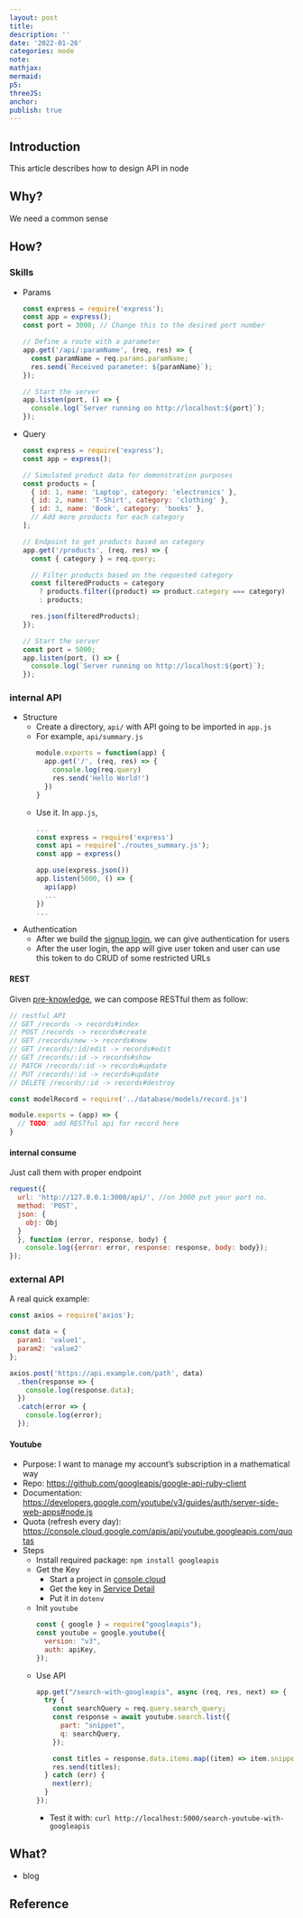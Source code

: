 ```yaml
---
layout: post
title:
description: ''
date: '2022-01-26'
categories: node
note:
mathjax:
mermaid:
p5:
threeJS:
anchor:
publish: true
---
```


## Introduction

This article describes how to design API in node

## Why?

We need a common sense

## How?

### Skills

* Params
  ```javascript
  const express = require('express');
  const app = express();
  const port = 3000; // Change this to the desired port number
  
  // Define a route with a parameter
  app.get('/api/:paramName', (req, res) => {
    const paramName = req.params.paramName;
    res.send(`Received parameter: ${paramName}`);
  });
  
  // Start the server
  app.listen(port, () => {
    console.log(`Server running on http://localhost:${port}`);
  });
  ```
* Query
  ```javascript
  const express = require('express');
  const app = express();
  
  // Simulated product data for demonstration purposes
  const products = [
    { id: 1, name: 'Laptop', category: 'electronics' },
    { id: 2, name: 'T-Shirt', category: 'clothing' },
    { id: 3, name: 'Book', category: 'books' },
    // Add more products for each category
  ];
  
  // Endpoint to get products based on category
  app.get('/products', (req, res) => {
    const { category } = req.query;
  
    // Filter products based on the requested category
    const filteredProducts = category
      ? products.filter((product) => product.category === category)
      : products;
  
    res.json(filteredProducts);
  });
  
  // Start the server
  const port = 5000;
  app.listen(port, () => {
    console.log(`Server running on http://localhost:${port}`);
  });
  ```

### internal API

* Structure
  * Create a directory, `api/` with API going to be imported in `app.js`
  * For example, `api/summary.js`
    ```javascript
    module.exports = function(app) {
      app.get('/', (req, res) => {
        console.log(req.query)
        res.send('Hello World!')
      })
    }
    ```
  * Use it. In `app.js`,
    ```javascript
    ...
    const express = require('express')
    const api = require('./routes_summary.js');
    const app = express()
    
    app.use(express.json())
    app.listen(5000, () => {
      api(app)
      ...
    })
    ...
    ```
* Authentication
  * After we build the [signup login](), we can give authentication for users
  * After the user login, the app will give user token and user can use this token to do CRUD of some restricted URLs

#### REST

Given [pre-knowledge]({{site.baseurl}}/api/2021/02/18/overview.html), we can compose RESTful them as follow:

```javascript
// restful API
// GET /records -> records#index
// POST /records -> records#create
// GET /records/new -> records#new
// GET /records/:id/edit -> records#edit
// GET /records/:id -> records#show
// PATCH /records/:id -> records#update
// PUT /records/:id -> records#update
// DELETE /records/:id -> records#destroy

const modelRecord = require('../database/models/record.js')

module.exports = (app) => {
  // TODO: add RESTful api for record here
}
```

#### internal consume

Just call them with proper endpoint

```javascript
request({
  url: 'http://127.0.0.1:3000/api/', //on 3000 put your port no.
  method: 'POST',
  json: {
    obj: Obj
  }
  }, function (error, response, body) {
    console.log({error: error, response: response, body: body});
});
```

### external API

A real quick example:

```javascript
const axios = require('axios');

const data = {
  param1: 'value1',
  param2: 'value2'
};

axios.post('https://api.example.com/path', data)
  .then(response => {
    console.log(response.data);
  })
  .catch(error => {
    console.log(error);
  });
```

#### Youtube

* Purpose: I want to manage my account’s subscription in a mathematical way
* Repo: https://github.com/googleapis/google-api-ruby-client
* Documentation: https://developers.google.com/youtube/v3/guides/auth/server-side-web-apps#node.js
* Quota (refresh every day): https://console.cloud.google.com/apis/api/youtube.googleapis.com/quotas
* Steps
  * Install required package: `npm install googleapis`
  * Get the Key
    * Start a project in [console.cloud](https://console.cloud.google.com/apis/library/youtube.googleapis.com?project=mineral-balm-313306)
    * Get the key in [Service Detail](https://console.cloud.google.com/apis/api/youtube.googleapis.com/credentials?project=mineral-balm-313306)
    * Put it in `dotenv` 
  * Init `youtube`
    ```javascript
    const { google } = require("googleapis");
    const youtube = google.youtube({
      version: "v3",
      auth: apiKey,
    });
    ```
  * Use API
    ```javascript
    app.get("/search-with-googleapis", async (req, res, next) => {
      try {
        const searchQuery = req.query.search_query;
        const response = await youtube.search.list({
          part: "snippet",
          q: searchQuery,
        });

        const titles = response.data.items.map((item) => item.snippet.title);
        res.send(titles);
      } catch (err) {
        next(err);
      }
    });
    ```
    * Test it with: `curl http://localhost:5000/search-youtube-with-googleapis`

## What?

* blog

## Reference
